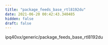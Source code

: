 ```yaml
---
title: "package_feeds_base_rtl8192du"
date: 2021-06-20 00:42:43.340485
hidden: false
draft: false
---
```


ipq40xx/generic/package_feeds_base_rtl8192du

